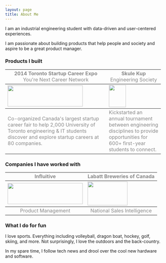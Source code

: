 ```yaml
---
layout: page
title: About Me
---
```


I am an industrial engineering student with data-driven and user-centered experiences.

I am passionate about building products that help people and society and aspire to be a great product manager.

### Products I built
<table>
<tbody>
<tr>
	<td style="text-align: center;"><span style="color: #888888;"><strong>2014 Toronto Startup Career Expo</strong><br>
	You're Next Career Network</span>
	</td>
	<td style="text-align: center;"><span style="color: #888888;"><strong>Skule Kup</strong>
	<br>Engineering Society</span>
	</td>
</tr>
</tbody>
<tbody>
	<tr>
		<td>
		<a href="http://yourenext.ca"><img class="center-img" alt="" src="https://lh3.googleusercontent.com/-xPjutwLRgfA/U_FtP6JwLlI/AAAAAAAAITU/VTVyZxeuRHk/w940-h268-no/YNCN.png" width="243" height="68" /></a>
		</td>
		<td>
		<a href="http://skule.ca"><img class="center-img" alt="" src="https://lh6.googleusercontent.com/-hGK_sqzBlno/U_Ft7g-w04I/AAAAAAAAITk/FnvncuxJRhA/w491-h645-no/engsoc.png" width="55" height="72" /></a>
		</td>
	</tr>
</tbody>
<tbody>
	<tr>
		<td style="text-align: left;"><span style="color: #888888;">Co-organized Canada's largest startup career fair to help 2,000 University of Toronto engineering &amp; IT students discover and explore startup careers at 80 companies.</span>
		</td>
		<td style="text-align: left;"><span style="color: #888888;">Kickstarted an annual tournament between engineering disciplines to provide opportunities for 600+ first-year students to connect.</span>
		</td>
	</tr>
</tbody>
</table>

### Companies I have worked with
<table>
<tbody>
	<tr>
		<td style="text-align: center;"><span style="color: #888888;"><strong>Influitive</strong></span></td>
		<td style="text-align: center;"><span style="color: #888888;"><strong>Labatt Breweries of Canada</strong></span></td>
	</tr>
</tbody>
<tbody>
	<tr>
		<td>
		<a href="http://influitive.com"><img class="center-img" alt="" src="https://lh6.googleusercontent.com/-WVsVOitm96g/U_FoYeieXaI/AAAAAAAAITA/YACYyGWDM5g/w724-h201-no/influitive.png" width="243" height="68" /></a>
		</td>
		<td>
		<a href="http://www.labatt.com/?language=en"><img class="center-img" alt="" src="https://lh5.googleusercontent.com/-1qfBZ1AmSLQ/U_FyfCGh_aI/AAAAAAAAITw/pzxXFpNWfvE/w197-h116-no/labatt.jpg" width="129" height="77" /></a>
		</td>
	</tr>
</tbody>
<tbody>
	<tr>
		<td style="text-align: center;"><span style="color: #888888;">Product Management</span></td>
		<td style="text-align: center;"><span style="color: #888888;">National Sales Intelligence</span></td>
	</tr>
</tbody>
</table>

### What I do for fun
I love sports. Everything including volleyball, dragon boat, hockey, golf, skiing, and more. Not surprisingly, I love the outdoors and the back-country.

In my spare time, I follow tech news and drool over the cool new hardware and software.
